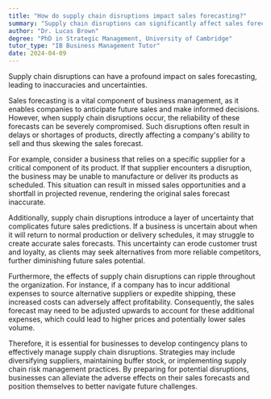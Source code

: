 ```yaml
---
title: "How do supply chain disruptions impact sales forecasting?"
summary: "Supply chain disruptions can significantly affect sales forecasting by causing inaccuracies and uncertainties."
author: "Dr. Lucas Brown"
degree: "PhD in Strategic Management, University of Cambridge"
tutor_type: "IB Business Management Tutor"
date: 2024-04-09
---
```


Supply chain disruptions can have a profound impact on sales forecasting, leading to inaccuracies and uncertainties.

Sales forecasting is a vital component of business management, as it enables companies to anticipate future sales and make informed decisions. However, when supply chain disruptions occur, the reliability of these forecasts can be severely compromised. Such disruptions often result in delays or shortages of products, directly affecting a company's ability to sell and thus skewing the sales forecast.

For example, consider a business that relies on a specific supplier for a critical component of its product. If that supplier encounters a disruption, the business may be unable to manufacture or deliver its products as scheduled. This situation can result in missed sales opportunities and a shortfall in projected revenue, rendering the original sales forecast inaccurate.

Additionally, supply chain disruptions introduce a layer of uncertainty that complicates future sales predictions. If a business is uncertain about when it will return to normal production or delivery schedules, it may struggle to create accurate sales forecasts. This uncertainty can erode customer trust and loyalty, as clients may seek alternatives from more reliable competitors, further diminishing future sales potential.

Furthermore, the effects of supply chain disruptions can ripple throughout the organization. For instance, if a company has to incur additional expenses to source alternative suppliers or expedite shipping, these increased costs can adversely affect profitability. Consequently, the sales forecast may need to be adjusted upwards to account for these additional expenses, which could lead to higher prices and potentially lower sales volume.

Therefore, it is essential for businesses to develop contingency plans to effectively manage supply chain disruptions. Strategies may include diversifying suppliers, maintaining buffer stock, or implementing supply chain risk management practices. By preparing for potential disruptions, businesses can alleviate the adverse effects on their sales forecasts and position themselves to better navigate future challenges.
    